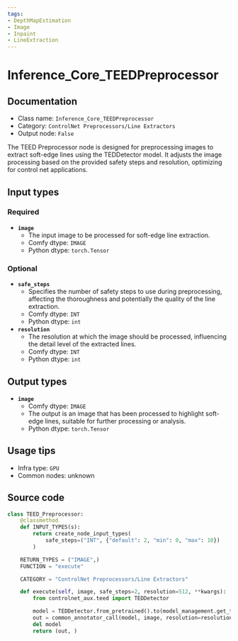 ```yaml
---
tags:
- DepthMapEstimation
- Image
- Inpaint
- LineExtraction
---
```


# Inference_Core_TEEDPreprocessor
## Documentation
- Class name: `Inference_Core_TEEDPreprocessor`
- Category: `ControlNet Preprocessors/Line Extractors`
- Output node: `False`

The TEED Preprocessor node is designed for preprocessing images to extract soft-edge lines using the TEDDetector model. It adjusts the image processing based on the provided safety steps and resolution, optimizing for control net applications.
## Input types
### Required
- **`image`**
    - The input image to be processed for soft-edge line extraction.
    - Comfy dtype: `IMAGE`
    - Python dtype: `torch.Tensor`
### Optional
- **`safe_steps`**
    - Specifies the number of safety steps to use during preprocessing, affecting the thoroughness and potentially the quality of the line extraction.
    - Comfy dtype: `INT`
    - Python dtype: `int`
- **`resolution`**
    - The resolution at which the image should be processed, influencing the detail level of the extracted lines.
    - Comfy dtype: `INT`
    - Python dtype: `int`
## Output types
- **`image`**
    - Comfy dtype: `IMAGE`
    - The output is an image that has been processed to highlight soft-edge lines, suitable for further processing or analysis.
    - Python dtype: `torch.Tensor`
## Usage tips
- Infra type: `GPU`
- Common nodes: unknown


## Source code
```python
class TEED_Preprocessor:
    @classmethod
    def INPUT_TYPES(s):
        return create_node_input_types(
            safe_steps=("INT", {"default": 2, "min": 0, "max": 10})
        )

    RETURN_TYPES = ("IMAGE",)
    FUNCTION = "execute"

    CATEGORY = "ControlNet Preprocessors/Line Extractors"

    def execute(self, image, safe_steps=2, resolution=512, **kwargs):
        from controlnet_aux.teed import TEDDetector

        model = TEDDetector.from_pretrained().to(model_management.get_torch_device())
        out = common_annotator_call(model, image, resolution=resolution, safe_steps=safe_steps)
        del model
        return (out, )

```

